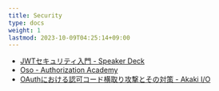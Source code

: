 ```yaml
---
title: Security
type: docs
weight: 1
lastmod: 2023-10-09T04:25:14+09:00
---
```


- [JWTセキュリティ入門 - Speaker Deck](https://speakerdeck.com/melonattacker/jwtsekiyuriteiru-men?slide=28)
- [Oso - Authorization Academy](https://www.osohq.com/academy)
- [OAuthにおける認可コード横取り攻撃とその対策 - Akaki I/O](https://akaki.io/2021/authz_code_interception)
